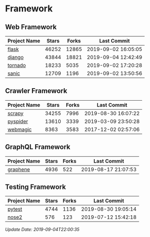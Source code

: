 # Framework

## Web Framework

| Project Name | Stars | Forks | Last Commit |
| ------------ | ----- | ----- | ----------- |
| [flask](https://github.com/pallets/flask) | 46252 | 12865 | 2019-09-02 16:05:05 |
| [django](https://github.com/django/django) | 43844 | 18821 | 2019-09-04 12:42:49 |
| [tornado](https://github.com/tornadoweb/tornado) | 18233 | 5035 | 2019-09-02 17:20:28 |
| [sanic](https://github.com/huge-success/sanic) | 12709 | 1196 | 2019-09-02 13:50:56 |

## Crawler Framework

| Project Name | Stars | Forks | Last Commit |
| ------------ | ----- | ----- | ----------- |
| [scrapy](https://github.com/scrapy/scrapy) | 34255 | 7996 | 2019-08-30 16:07:22 |
| [pyspider](https://github.com/binux/pyspider) | 13610 | 3339 | 2019-03-09 23:50:28 |
| [webmagic](https://github.com/code4craft/webmagic) | 8363 | 3583 | 2017-12-02 02:57:06 |

## GraphQL Framework

| Project Name | Stars | Forks | Last Commit |
| ------------ | ----- | ----- | ----------- |
| [graphene](https://github.com/graphql-python/graphene) | 4936 | 522 | 2019-08-17 21:07:53 |

## Testing Framework

| Project Name | Stars | Forks | Last Commit |
| ------------ | ----- | ----- | ----------- |
| [pytest](https://github.com/pytest-dev/pytest) | 4744 | 1136 | 2019-08-30 19:05:14 |
| [nose2](https://github.com/nose-devs/nose2) | 576 | 123 | 2019-07-12 15:42:18 |

*Update Date: 2019-09-04T22:00:35*